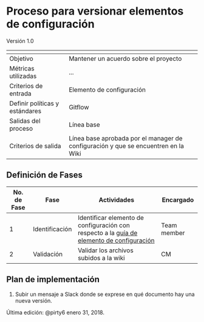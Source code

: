 # Proceso para versionar elementos de configuración
Versión 1.0


[]() | []()  
--|--
Objetivo| Mantener un acuerdo sobre el proyecto
Métricas utilizadas | ...
Criterios de entrada | Elemento de configuración
Definir políticas y estándares | Gitflow
Salidas del proceso | Línea base
Criterios de salida | Línea base aprobada por el manager de configuración y que se encuentren en la Wiki

## Definición de Fases
No. de Fase | Fase | Actividades | Encargado
------------|------|-------------|-----------
1 | Identificación | Identificar elemento de configuración con respecto a la [guía de elemento de configuración](https://github.com/CaveLabs-1/Wiki/blob/master/Configuracion/Guias/Guia%20Configuration%20Item.md) | Team member
2 | Validación | Validar los archivos subidos a la wiki | CM



## Plan de implementación
1. Subir un mensaje a Slack donde se exprese en qué documento hay una nueva versión.



Última edición: @pirty6 enero 31, 2018.
